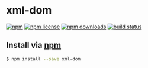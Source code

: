 # xml-dom
[![npm](https://img.shields.io/npm/v/xml-dom.svg?style=flat-square)](https://npmjs.com/package/xml-dom)
[![npm license](https://img.shields.io/npm/l/xml-dom.svg?style=flat-square)](https://npmjs.com/package/xml-dom)
[![npm downloads](https://img.shields.io/npm/dm/xml-dom.svg?style=flat-square)](https://npmjs.com/package/xml-dom)
[![build status](https://img.shields.io/travis/jhermsmeier/node-xml-dom/master.svg?style=flat-square)](https://travis-ci.org/jhermsmeier/node-xml-dom)

## Install via [npm](https://npmjs.com)

```sh
$ npm install --save xml-dom
```
